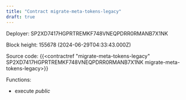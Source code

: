```yaml
---
title: "Contract migrate-meta-tokens-legacy"
draft: true
---
```

Deployer: SP2XD7417HGPRTREMKF748VNEQPDRR0RMANB7X1NK


 



Block height: 155678 (2024-06-29T04:33:43.000Z)

Source code: {{<contractref "migrate-meta-tokens-legacy" SP2XD7417HGPRTREMKF748VNEQPDRR0RMANB7X1NK migrate-meta-tokens-legacy>}}

Functions:

* execute _public_
